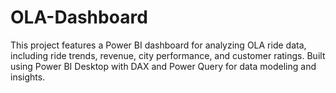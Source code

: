 # OLA-Dashboard
This project features a Power BI dashboard for analyzing OLA ride data, including ride trends, revenue, city performance, and customer ratings. Built using Power BI Desktop with DAX and Power Query for data modeling and insights.
